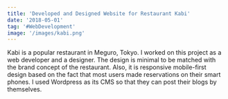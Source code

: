 ```yaml
---
title: 'Developed and Designed Website for Restaurant Kabi'
date: '2018-05-01'
tag: '#WebDevelopment'
image: '/images/kabi.png'
---
```


Kabi is a popular restaurant in Meguro, Tokyo. I worked on this project as a web developer and a designer. The design is minimal to be matched with the brand concept of the restaurant. Also, it is responsive mobile-first design based on the fact that most users made reservations on their smart phones. I used Wordpress as its CMS so that they can post their blogs by themselves.